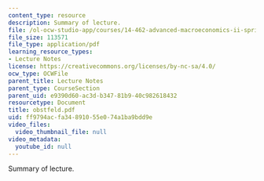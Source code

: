```yaml
---
content_type: resource
description: Summary of lecture.
file: /ol-ocw-studio-app/courses/14-462-advanced-macroeconomics-ii-spring-2004/ff9794acfa34891055e074a1ba9bdd9e_obstfeld.pdf
file_size: 113571
file_type: application/pdf
learning_resource_types:
- Lecture Notes
license: https://creativecommons.org/licenses/by-nc-sa/4.0/
ocw_type: OCWFile
parent_title: Lecture Notes
parent_type: CourseSection
parent_uid: e9390d60-ac3d-b347-81b9-40c982618432
resourcetype: Document
title: obstfeld.pdf
uid: ff9794ac-fa34-8910-55e0-74a1ba9bdd9e
video_files:
  video_thumbnail_file: null
video_metadata:
  youtube_id: null
---
```

Summary of lecture.